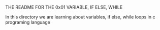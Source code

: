 THE README FOR THE 0x01 VARIABLE, IF ELSE, WHILE 

In this directory we are learning about variables, if else, while loops in c programing language
